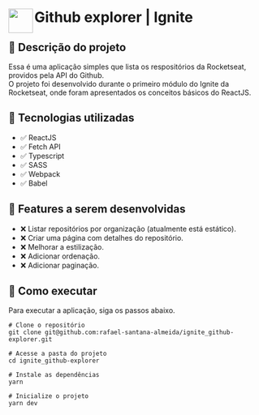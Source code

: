# <img src="https://nextlevelweek.com/favicon.ico" align="left" height="48" width="48" > Github explorer | Ignite

## :memo: Descrição do projeto
Essa é uma aplicação simples que lista os respositórios da Rocketseat, providos pela API do Github. <br />
O projeto foi desenvolvido durante o primeiro módulo do Ignite da Rocketseat, onde foram apresentados os conceitos básicos do ReactJS.

## :wrench: Tecnologias utilizadas
* :white_check_mark: ReactJS
* :white_check_mark: Fetch API
* :white_check_mark: Typescript
* :white_check_mark: SASS
* :white_check_mark: Webpack
* :white_check_mark: Babel

## :rocket: Features a serem desenvolvidas
* :x: Listar repositórios por organização (atualmente está estático).
* :x: Criar uma página com detalhes do repositório.
* :x: Melhorar a estilização.
* :x: Adicionar ordenação.
* :x: Adicionar paginação.

## :rocket: Como executar
Para executar a aplicação, siga os passos abaixo.
```
# Clone o repositório
git clone git@github.com:rafael-santana-almeida/ignite_github-explorer.git

# Acesse a pasta do projeto
cd ignite_github-explorer

# Instale as dependências
yarn

# Inicialize o projeto
yarn dev
```
